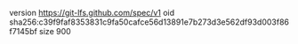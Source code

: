 version https://git-lfs.github.com/spec/v1
oid sha256:c39f9faf8353831c9fa50cafce56d13891e7b273d3e562df93d003f86f7145bf
size 900
